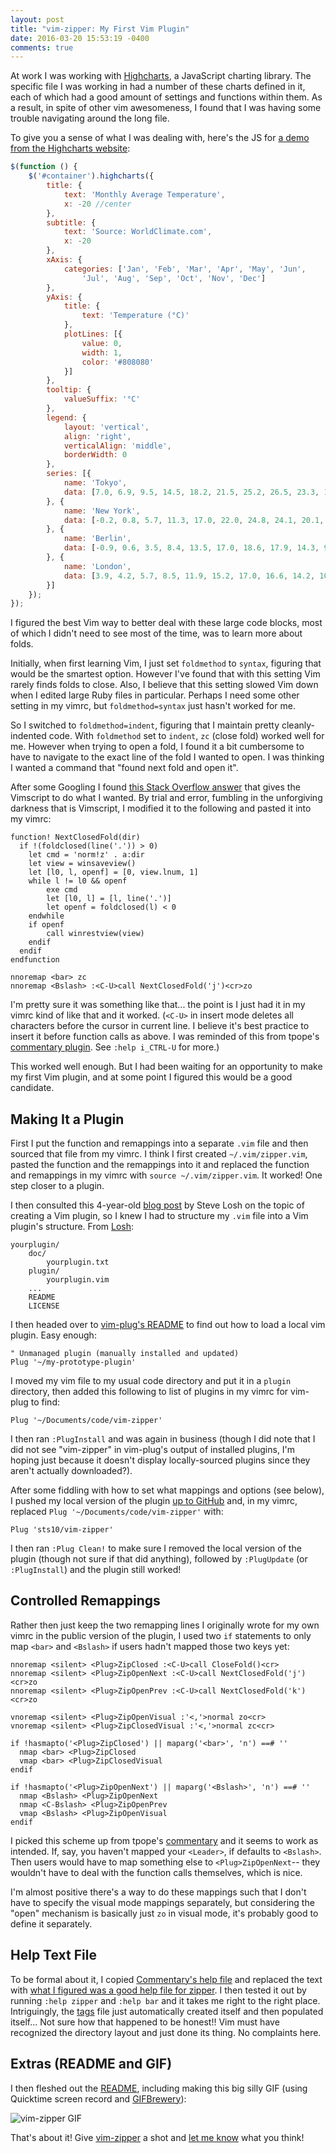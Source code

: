 ```yaml
---
layout: post
title: "vim-zipper: My First Vim Plugin"
date: 2016-03-20 15:53:19 -0400
comments: true
---
```


At work I was working with [Highcharts](http://www.highcharts.com/), a JavaScript charting library. The specific file I was working in had a number of these charts defined in it, each of which had a good amount of settings and functions within them. As a result, in spite of other vim awesomeness, I found that I was having some trouble navigating around the long file. 


<!-- more -->

To give you a sense of what I was dealing with, here's the JS for [a demo from the Highcharts website](http://www.highcharts.com/demo/line-basic): 

```javascript
$(function () {
    $('#container').highcharts({
        title: {
            text: 'Monthly Average Temperature',
            x: -20 //center
        },
        subtitle: {
            text: 'Source: WorldClimate.com',
            x: -20
        },
        xAxis: {
            categories: ['Jan', 'Feb', 'Mar', 'Apr', 'May', 'Jun',
                'Jul', 'Aug', 'Sep', 'Oct', 'Nov', 'Dec']
        },
        yAxis: {
            title: {
                text: 'Temperature (°C)'
            },
            plotLines: [{
                value: 0,
                width: 1,
                color: '#808080'
            }]
        },
        tooltip: {
            valueSuffix: '°C'
        },
        legend: {
            layout: 'vertical',
            align: 'right',
            verticalAlign: 'middle',
            borderWidth: 0
        },
        series: [{
            name: 'Tokyo',
            data: [7.0, 6.9, 9.5, 14.5, 18.2, 21.5, 25.2, 26.5, 23.3, 18.3, 13.9, 9.6]
        }, {
            name: 'New York',
            data: [-0.2, 0.8, 5.7, 11.3, 17.0, 22.0, 24.8, 24.1, 20.1, 14.1, 8.6, 2.5]
        }, {
            name: 'Berlin',
            data: [-0.9, 0.6, 3.5, 8.4, 13.5, 17.0, 18.6, 17.9, 14.3, 9.0, 3.9, 1.0]
        }, {
            name: 'London',
            data: [3.9, 4.2, 5.7, 8.5, 11.9, 15.2, 17.0, 16.6, 14.2, 10.3, 6.6, 4.8]
        }]
    });
});
```

I figured the best Vim way to better deal with these large code blocks, most of which I didn't need to see most of the time, was to learn more about folds. 

Initially, when first learning Vim, I just set `foldmethod` to `syntax`, figuring that would be the smartest option. However I've found that with this setting Vim rarely finds folds to close. Also, I believe that this setting slowed Vim down when I edited large Ruby files in particular. Perhaps I need some other setting in my vimrc, but `foldmethod=syntax` just hasn't worked for me. 

So I switched to `foldmethod=indent`, figuring that I maintain pretty cleanly-indented code. With `foldmethod` set to `indent`, `zc` (close fold) worked well for me. However when trying to open a fold, I found it a bit cumbersome to have to navigate to the exact line of the fold I wanted to open. I was thinking I wanted a command that "found next fold and open it".

After some Googling I found [this Stack Overflow answer](http://stackoverflow.com/a/9407015/3160994) that gives the Vimscript to do what I wanted. By trial and error, fumbling in the unforgiving darkness that is Vimscript, I modified it to the following and pasted it into my vimrc:

```vim
function! NextClosedFold(dir)
  if !(foldclosed(line('.')) > 0)
    let cmd = 'norm!z' . a:dir
    let view = winsaveview()
    let [l0, l, openf] = [0, view.lnum, 1]
    while l != l0 && openf
        exe cmd
        let [l0, l] = [l, line('.')]
        let openf = foldclosed(l) < 0
    endwhile
    if openf
        call winrestview(view)
    endif
  endif
endfunction

nnoremap <bar> zc
nnoremap <Bslash> :<C-U>call NextClosedFold('j')<cr>zo
```

I'm pretty sure it was something like that... the point is I just had it in my vimrc kind of like that and it worked. (`<C-U>` in insert mode deletes all characters before the cursor in current line. I believe it's best practice to insert it before function calls as above. I was reminded of this from tpope's [commentary plugin](https://github.com/tpope/vim-commentary). See `:help i_CTRL-U` for more.) 

This worked well enough. But I had been waiting for an opportunity to make my first Vim plugin, and at some point I figured this would be a good candidate. 

## Making It a Plugin

First I put the function and remappings into a separate `.vim` file and then sourced that file from my vimrc. I think I first created `~/.vim/zipper.vim`, pasted the function and the remappings into it and replaced the function and remappings in my vimrc with `source ~/.vim/zipper.vim`. It worked! One step closer to a plugin. 

I then consulted this 4-year-old [blog post](http://stevelosh.com/blog/2011/09/writing-vim-plugins/) by Steve Losh on the topic of creating a Vim plugin, so I knew I had to structure my `.vim` file into a Vim plugin's structure. From [Losh](http://stevelosh.com/blog/2011/09/writing-vim-plugins/#be-pathogen-compatible):

```
yourplugin/
    doc/
        yourplugin.txt
    plugin/
        yourplugin.vim
    ...
    README
    LICENSE
```
 

I then headed over to [vim-plug's README](https://github.com/junegunn/vim-plug/blob/master/README.md) to find out how to load a local vim plugin. Easy enough: 

```vim
" Unmanaged plugin (manually installed and updated)
Plug '~/my-prototype-plugin'
```

I moved my vim file to my usual code directory and put it in a `plugin` directory, then added this following to list of plugins in my vimrc for vim-plug to find:

```vim
Plug '~/Documents/code/vim-zipper'
```

I then ran `:PlugInstall` and was again in business (though I did note that I did not see "vim-zipper" in vim-plug's output of installed plugins, I'm hoping just because it doesn't display locally-sourced plugins since they aren't actually downloaded?). 

After some fiddling with how to set what mappings and options (see below), I pushed my local version of the plugin [up to GitHub](https://github.com/sts10/vim-zipper) and, in my vimrc, replaced `Plug '~/Documents/code/vim-zipper'` with: 

```vim
Plug 'sts10/vim-zipper'
```

I then ran `:Plug Clean!` to make sure I removed the local version of the plugin (though not sure if that did anything), followed by `:PlugUpdate` (or `:PlugInstall`) and the plugin still worked! 

## Controlled Remappings

Rather then just keep the two remapping lines I originally wrote for my own vimrc in the public version of the plugin, I used two `if` statements to only map `<bar>` and `<Bslash>` if users hadn't mapped those two keys yet: 

```vim
nnoremap <silent> <Plug>ZipClosed :<C-U>call CloseFold()<cr>
nnoremap <silent> <Plug>ZipOpenNext :<C-U>call NextClosedFold('j')<cr>zo
nnoremap <silent> <Plug>ZipOpenPrev :<C-U>call NextClosedFold('k')<cr>zo

vnoremap <silent> <Plug>ZipOpenVisual :'<,'>normal zo<cr>
vnoremap <silent> <Plug>ZipClosedVisual :'<,'>normal zc<cr>

if !hasmapto('<Plug>ZipClosed') || maparg('<bar>', 'n') ==# ''
  nmap <bar> <Plug>ZipClosed
  vmap <bar> <Plug>ZipClosedVisual
endif

if !hasmapto('<Plug>ZipOpenNext') || maparg('<Bslash>', 'n') ==# ''
  nmap <Bslash> <Plug>ZipOpenNext
  nmap <C-Bslash> <Plug>ZipOpenPrev
  vmap <Bslash> <Plug>ZipOpenVisual
endif

```

I picked this scheme up from tpope's [commentary](https://github.com/tpope/vim-commentary/blob/master/plugin/commentary.vim) and it seems to work as intended. If, say, you haven't mapped your `<Leader>`, if defaults to `<Bslash>`. Then users would have to map something else to `<Plug>ZipOpenNext`-- they wouldn't have to deal with the function calls themselves, which is nice.

I'm almost positive there's a way to do these mappings such that I don't have to specify the visual mode mappings separately, but considering the "open" mechanism is basically just `zo` in visual mode, it's probably good to define it separately. 

## Help Text File

To be formal about it, I copied [Commentary's help file](https://github.com/tpope/vim-commentary/blob/master/doc/commentary.txt) and replaced the text with [what I figured was a good help file for zipper](https://github.com/sts10/vim-zipper/blob/master/doc/zipper.txt). I then tested it out by running `:help zipper` and `:help bar` and it takes me right to the right place. Intriguingly, the [tags](https://github.com/sts10/vim-zipper/blob/master/doc/tags) file just automatically created itself and then populated itself... Not sure how that happened to be honest!! Vim must have recognized the directory layout and just done its thing. No complaints here. 

## Extras (README and GIF)

I then fleshed out the [README](https://github.com/sts10/vim-zipper/blob/master/README.mdown), including making this big silly GIF (using Quicktime screen record and [GIFBrewery](http://gifbrewery.com/)): 

![vim-zipper GIF](https://raw.githubusercontent.com/sts10/vim-zipper/master/vim-zipper-gif.gif)

That's about it! Give [vim-zipper](https://github.com/sts10/vim-zipper) a shot and [let me know](https://twitter.com/sts10) what you think!
